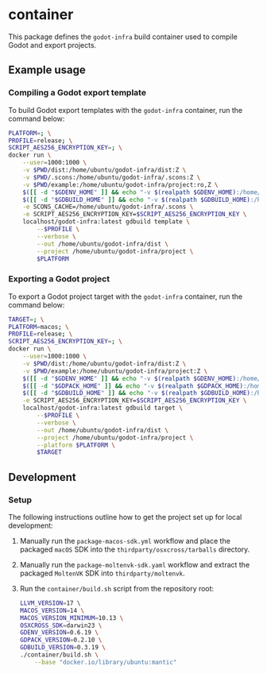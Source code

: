 # container

This package defines the `godot-infra` build container used to compile Godot and export projects.

## **Example usage**

### **Compiling a Godot export template**

To build Godot export templates with the `godot-infra` container, run the command below:

```sh
PLATFORM=; \
PROFILE=release; \
SCRIPT_AES256_ENCRYPTION_KEY=; \
docker run \
    --user=1000:1000 \
    -v $PWD/dist:/home/ubuntu/godot-infra/dist:Z \
    -v $PWD/.scons:/home/ubuntu/godot-infra/.scons:Z \
    -v $PWD/example:/home/ubuntu/godot-infra/project:ro,Z \
    $([[ -d "$GDENV_HOME" ]] && echo "-v $(realpath $GDENV_HOME):/home/ubuntu/godot-infra/.gdenv:Z") \
    $([[ -d "$GDBUILD_HOME" ]] && echo "-v $(realpath $GDBUILD_HOME):/home/ubuntu/godot-infra/.gdbuild:Z") \
    -e SCONS_CACHE=/home/ubuntu/godot-infra/.scons \
    -e SCRIPT_AES256_ENCRYPTION_KEY=$SCRIPT_AES256_ENCRYPTION_KEY \
    localhost/godot-infra:latest gdbuild template \
        --$PROFILE \
        --verbose \
        --out /home/ubuntu/godot-infra/dist \
        --project /home/ubuntu/godot-infra/project \
        $PLATFORM
```

### **Exporting a Godot project**

To export a Godot project target with the `godot-infra` container, run the command below:

```sh
TARGET=; \
PLATFORM=macos; \
PROFILE=release; \
SCRIPT_AES256_ENCRYPTION_KEY=; \
docker run \
    --user=1000:1000 \
    -v $PWD/dist:/home/ubuntu/godot-infra/dist:Z \
    -v $PWD/example:/home/ubuntu/godot-infra/project:Z \
    $([[ -d "$GDENV_HOME" ]] && echo "-v $(realpath $GDENV_HOME):/home/ubuntu/godot-infra/.gdenv:Z") \
    $([[ -d "$GDPACK_HOME" ]] && echo "-v $(realpath $GDPACK_HOME):/home/ubuntu/godot-infra/.gdpack:Z") \
    $([[ -d "$GDBUILD_HOME" ]] && echo "-v $(realpath $GDBUILD_HOME):/home/ubuntu/godot-infra/.gdbuild:Z") \
    -e SCRIPT_AES256_ENCRYPTION_KEY=$SCRIPT_AES256_ENCRYPTION_KEY \
    localhost/godot-infra:latest gdbuild target \
        --$PROFILE \
        --verbose \
        --out /home/ubuntu/godot-infra/dist \
        --project /home/ubuntu/godot-infra/project \
        --platform $PLATFORM \
        $TARGET
```

## **Development**

### **Setup**

The following instructions outline how to get the project set up for local development:

1. Manually run the `package-macos-sdk.yml` workflow and place the packaged `macOS` SDK into the `thirdparty/osxcross/tarballs` directory.
2. Manually run the `package-moltenvk-sdk.yaml` workflow and extract the packaged `MoltenVK` SDK into `thirdparty/moltenvk`.
3. Run the `container/build.sh` script from the repository root:

    ```sh
    LLVM_VERSION=17 \                                                                                                                                                                                      10:59:38 AM
    MACOS_VERSION=14 \
    MACOS_VERSION_MINIMUM=10.13 \
    OSXCROSS_SDK=darwin23 \
    GDENV_VERSION=0.6.19 \
    GDPACK_VERSION=0.2.10 \
    GDBUILD_VERSION=0.3.19 \
    ./container/build.sh \
        --base "docker.io/library/ubuntu:mantic"
    ```
